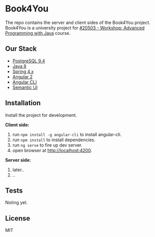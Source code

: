 # Book4You

The repo contains the server and client sides of the Book4You project.
Book4You is a university project for [#20503 - Workshop: Advanced Programming with Java](http://www-e.openu.ac.il/courses/20503.htm) course.


## Our Stack
* [PostgreSQL 9.4](http://www.postgresql.org/)
* [Java 8](https://www.oracle.com/java/)
* [Spring 4.x](https://spring.io/)
* [Angular 2](https://angular.io/)
* [Angular CLI](https://github.com/angular/angular-cli)
* [Semantic UI](http://semantic-ui.com/)


## Installation
Install the project for development.

**Client side:**

1. run `npm install -g angular-cli` to install angular-cli.
2. run `npm install` to install dependencies.
3. run `ng serve` to fire up dev server.
4. open browser at [http://localhost:4200](http://localhost:4200).

**Server side:**

1. later..
2. ..


## Tests
Noting yet.


## License
MIT
